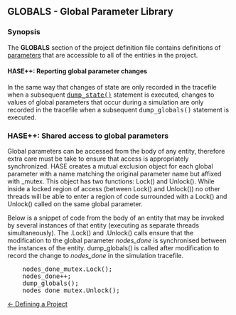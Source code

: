 ## GLOBALS - Global Parameter Library

### Synopsis

The **GLOBALS** section of the project definition file contains definitions of [parameters](<https://github.com/HASE-Group/Documents/blob/main/parameters.md>) that are accessible to all of the entities in the project.


#### HASE++: Reporting global parameter changes

In the same way that changes of state are only recorded in the tracefile when a subsequent [<tt>dump_state()</tt>](<https://github.com/HASE-Group/Documents/blob/main/hasepp.md>) statement is executed, changes to values of global parameters that occur during a simulation are only recorded in the tracefile when a subsequent <tt>dump\_globals()</tt> statement is executed.

### HASE++: Shared access to global parameters

Global parameters can be accessed from the body of any entity, therefore extra care must be take to ensure that access is appropriately synchronized. HASE creates a mutual exclusion object for each global parameter with a name matching the original parameter name but affixed with _mutex. This object has two functions: Lock() and Unlock(). While inside a locked region of access (between Lock() and Unlock()) no other threads will be able to enter a region of code surrounded with a Lock() and Unlock() called on the same global parameter.

Below is a snippet of code from the body of an entity that may be invoked by several instances of that entity (executing as separate threads simultaneously).  The .Lock() and .Unlock() calls ensure that the modification to the global parameter *nodes_done* is synchronised between the instances of the entity. dump\_globals() is called after modification to record the change to *nodes\_done* in the simulation tracefile.

<pre>
&nbsp;&nbsp;&nbsp;&nbsp;nodes_done_mutex.Lock();
&nbsp;&nbsp;&nbsp;&nbsp;nodes_done++;
&nbsp;&nbsp;&nbsp;&nbsp;dump_globals();
&nbsp;&nbsp;&nbsp;&nbsp;nodes_done_mutex.Unlock();
</pre>

[<- Defining a Project](<project.md>)

